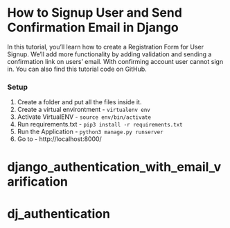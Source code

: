 # How to Signup User and Send Confirmation Email in Django



In this tutorial, you’ll learn how to create a Registration Form for User Signup. We’ll add more functionality by adding validation and sending a confirmation link on users’ email. With confirming account user cannot sign in. You can also find this tutorial code on GitHub.


### Setup
1. Create a folder and put all the files inside it.
2. Create a virtual environtment - `virtualenv env`
3. Activate VirtualENV - `source env/bin/activate`
4. Run requirements.txt - `pip3 install -r requirements.txt`
5. Run the Application - `python3 manage.py runserver`
6. Go to - http://localhost:8000/
# django_authentication_with_email_varification
# dj_authentication
